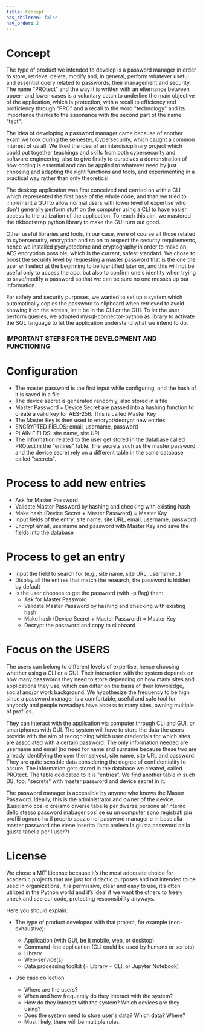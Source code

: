 ```yaml
---
title: Concept
has_children: false
nav_order: 2
---
```


# Concept

The type of product we intended to develop is a password manager in order to store, retrieve, delete, modify and, in general, perform whatever useful and essential query related to passwords, their management and security. The name "PROtect" and the way it is written with an elternance between upper- and lower-cases is a voluntary catch to underline the main objective of the application, which is protection, with a recall to efficiency and proficiency through "PRO" and a recall to the word "technology" and its importance thanks to the assonance with the second part of the name "tect". 

The idea of developing a password manager came because of another exam we took during the semester, Cybersecurity, which caught a common interest of us all. We liked the idea of an interdisicplinary project which could put together teachings and skills from both cybersecurity and software engineering, also to give firstly to ourselves a demonstration of how coding is essential and can be applied to whatever need by just choosing and adapting the right functions and tools, and experimenting in a practical way rather than only theoretical. 

The desktop application was first conceived and carried on with a CLI which represented the first base of the whole code, and than we tried to implement a GUI to allow normal users with lower level of expertise who don't generally perform stuff on the computer using a CLI to have easier access to the utilization of the application. To reach this aim, we mastered the ttkbootstrap python library to make the GUI turn out good.

Other useful libraries and tools, in our case, were of course all those related to cybersecurity, encryption and so on to respect the security requirements, hence we installed pycryptodome and cryptography in order to make an AES encryption possible, which is the current, safest standard. We chose to boost the security level by requesting a master password that is the one the user will select at the beginning to be identified later on, and this will not be useful only to access the app, but also to confirm one's identity when trying to save/modify a password so that we can be sure no one messes up our information. 

For safety and security purposes, we wanted to set up a system which automatically copies the password to clipboard when retrieved to avoid showing it on the screen, let it be in the CLI or the GUI. To let the user perform queries, we adopted mysql-connector-python as library to activate the SQL language to let the application understand what we intend to do. 

### IMPORTANT STEPS FOR THE DEVELOPMENT AND FUNCTIONING

# Configuration

- The master password is the first input while configuring, and the hash of it is saved in a file
- The device secret is generated randomly, also stored in a file
- Master Password + Device Secret are passed into a hashing function to create a valid key for AES-256. This is called Master Key
- The Master Key is then used to encrypt/decrypt new entries
- ENCRYPTED FIELDS: email, username, password
- PLAIN FIELDS: site name, site URL 
- The information related to the user get stored in the database called PROtect in the "entires" table. The secrets such as the master password and the device secret rely on a different table in the same database called "secrets". 

# Process to add new entries

- Ask for Master Password
- Validate Master Password by hashing and checking with existing hash
- Make hash (Device Secret + Master Password) = Master Key
- Input fields of the entry: site name, site URL, email, username, password
- Encrypt email, username and password with Master Key and save the fields into the database 

# Process to get an entry

- Input the field to search for (e.g., site name, site URL, username...)
- Display all the entires that match the research, the password is hidden by default 
- Is the user chooses to get the password (with -p flag) then: 
    - Ask for Master Password
    - Validate Master Password by hashing and checking with existing hash
    - Make hash (Device Secret + Master Password) = Master Key
    - Decrypt the password and copy to clipboard 

# Focus on the USERS

The users can belong to different levels of expertise, hence choosing whether using a CLI or a GUI. Their interaction with the system depends on how many passwords they need to store depending on how many sites and applications they use, which can differ on the basis of their knwoledge, social and/or work background. We hypothesize the frequency to be high since a password manager is a comfortable, useful and safe tool for anybody and people nowadays have access to many sites, owning multiple of profiles. 

They can interact with the application via computer through CLI and GUI, or smartphones with GUI. The system will have to store the data the users provide with the aim of recognizing which user credentials for which sites are associated with a certain password. The only information needed are username and email (no need for name and surname because these two are already identifying the user themselves), site name, site URL and password. They are quite sensible data considering the degree of confidentiality to assure. The information gets stored in the database we created, called PROtect. The table dedicated to it is "entries". We find another table in such DB, too: "secrets" with master password and device secret in it. 

The password manager is accessible by anyone who knows the Master Password. Ideally, this is the administrator and owner of the device. (Lasciamo così o creiamo diverse tabelle per diverse persone all'interno dello stesso password mabager così se su un computer sono registrati più profili ognuno ha il proprio spazio nel password manager e in base alla master password che viene inserita l'app preleva la giusta password dalla giusta tabella per l'user?)

# License 

We chose a MIT License because it’s the most adequate choice for academic projects that are just for didactic purposes and not intended to be used in organizations, it is permissive, clear and easy to use, it’s often utilized in the Python world and it’s ideal if we want the others to freely check and see our code, protecting responsibility anyways. 






Here you should explain:
- The type of product developed with that project, for example (non-exhaustive):
    - Application (with GUI, be it mobile, web, or desktop)
    - Command-line application (CLI could be used by humans or scripts)
    - Library
    - Web-service(s)
    - Data processing toolkit (= Library + CLI, or Jupyter Notebook)

- Use case collection
    - Where are the users?
    - When and how frequently do they interact with the system?
    - How do they interact with the system? Which devices are they using?
    - Does the system need to store user's data? Which data? Where?
    - Most likely, there will be multiple roles.
